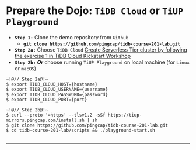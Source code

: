 # Prepare the Dojo: `TiDB Cloud` or `TiUP Playground`
+ **`Step 1:`** Clone the demo repository from `Github`
  + **`git clone https://github.com/pingcap/tidb-course-201-lab.git`**
+ **`Step 2a:`** Choose `TiDB Cloud`
[Create Serverless Tier cluster by following the exercise 1 in TiDB Cloud Kickstart Workshop](https://eng.edu.pingcap.com/catalog/info/id:204)
+ **`Step 2b:`** **_Or_** choose running `TiUP Playground` on local machine (for `Linux` or `macOS`)
```
~!@// Step 2a@!~
$ export TIDB_CLOUD_HOST={hostname}
$ export TIDB_CLOUD_USERNAME={username}
$ export TIDB_CLOUD_PASSWORD={password}
$ export TIDB_CLOUD_PORT={port}
```
```
~!@// Step 2b@!~
$ curl --proto '=https' --tlsv1.2 -sSf https://tiup-mirrors.pingcap.com/install.sh | sh
$ git clone https://github.com/pingcap/tidb-course-201-lab.git
$ cd tidb-course-201-lab/scripts && ./playground-start.sh
```
```
```
----------------------------------------------------------------------------------------------------
